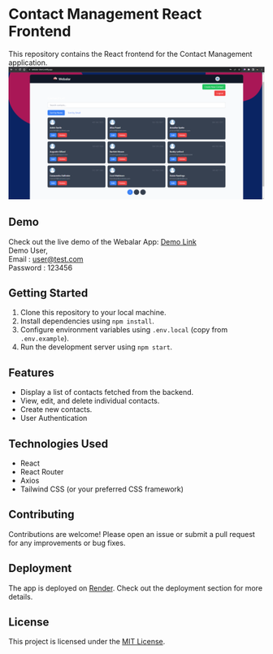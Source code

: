 # Contact Management React Frontend

This repository contains the React frontend for the Contact Management application.
![Todo React App Screenshot](./public/preview.png)

## Demo

Check out the live demo of the Webalar App: [Demo Link](https://webalar-client.netlify.app)<br/>
Demo User,<br/>
Email : user@test.com<br/>
Password : 123456<br/>

## Getting Started

1. Clone this repository to your local machine.
2. Install dependencies using `npm install`.
3. Configure environment variables using `.env.local` (copy from `.env.example`).
4. Run the development server using `npm start`.

## Features

- Display a list of contacts fetched from the backend.
- View, edit, and delete individual contacts.
- Create new contacts.
- User Authentication

## Technologies Used

- React
- React Router
- Axios
- Tailwind CSS (or your preferred CSS framework)

## Contributing

Contributions are welcome! Please open an issue or submit a pull request for any improvements or bug fixes.

## Deployment

The app is deployed on [Render](https://webalar-client.onrender.com). Check out the deployment section for more details.

## License

This project is licensed under the [MIT License](LICENSE).
